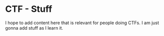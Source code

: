 # CTF - Stuff

I hope to add content here that is relevant for people doing CTFs. I am just gonna add stuff as I learn it.





